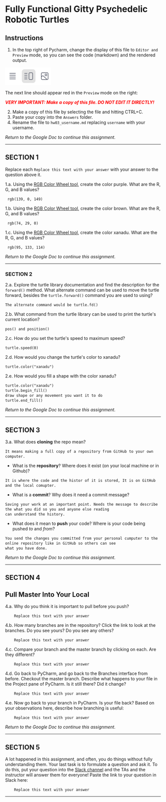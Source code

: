 # Fully Functional Gitty Psychedelic Robotic Turtles

## Instructions

1. In the top right of Pycharm, change the display of this file to 
   `Editor and Preview` mode, so you can see the code (markdown) and the rendered output. 

![Screenshot of "Editor and Preview" mode](split_mode_markdown.png)

The next line should appear red in the `Preview` mode on the right:

**_<span style="color:red">
    VERY IMPORTANT: Make a copy of this file. DO NOT EDIT IT DIRECTLY!
</span>_**

2. Make a copy of this file by selecting the file and hitting CTRL+C. 
3. Paste your copy into the `Answers` folder.
4. Rename the file to `hw03_username.md` replacing `username` with your username.

_Return to the Google Doc to continue this assignment._

---

## SECTION 1

Replace each `Replace this text with your answer` with your answer to the question above it.

1.a. Using the [RGB Color Wheel tool](https://colorspire.com/rgb-color-wheel/), create the color purple. 
     What are the R, G, and B values?

```
 rgb(139, 0, 149)
```

1.b. Using the [RGB Color Wheel tool](https://colorspire.com/rgb-color-wheel/), create the color brown. 
     What are the R, G, and B values? 

```
 rgb(74, 29, 0)
```

1.c. Using the [RGB Color Wheel tool](https://colorspire.com/rgb-color-wheel/), create the color xanadu. 
     What are the R, G, and B values?

```
 rgb(95, 133, 114)
```

_Return to the Google Doc to continue this assignment._

---

### SECTION 2

2.a. Explore the turtle library documentation and find the description for the 
     `forward()` method. What alternate command can be used to move the turtle forward, 
     besides the `turtle.forward()` command you are used to using?

```
The alternate command would be turtle.fd()
```

2.b. What command from the turtle library can be used to print the turtle's current 
   location?
   
```
pos() and position()
```

2.c. How do you set the turtle's speed to maximum speed?
   
```
turtle.speed(0)
```

2.d. How would you change the turtle's color to xanadu? 

```
turtle.color("xanadu")
```

2.e. How would you fill a shape with the color xanadu?

```
turtle.color("xanadu")
turtle.begin_fill()
draw shape or any movement you want it to do
turtle.end_fill()
```

_Return to the Google Doc to continue this assignment._

---

## SECTION 3

3.a. What does **cloning** the repo mean?

```
It means making a full copy of a repository from GitHub to your own computer. 
```


- What is the **repository**? Where does it exist (on your local machine or in Github)?

```
It is where the code and the histor of it is stored, It is on GitHub and the local comupter.
```


- What is a **commit**? Why does it need a commit message?

```
Saving your work at an important point. Needs the message to describe the what you did so you and anyone else reading 
can understand the history.
```


- What does it mean to **push** your code? Where is your code being pushed _to_ and _from_?

```
You send the changes you committed from your personal cumputer to the online repository like in GitHub so others can see
what you have done.
```

_Return to the Google Doc to continue this assignment._

---

## SECTION 4

## Pull Master Into Your Local

4.a. Why do you think it is important to pull before you push?

```
    Replace this text with your answer
```

4.b. How many branches are in the repository?
     Click the link to look at the branches. Do you see yours? Do you see any others? 

```
    Replace this text with your answer
```


4.c. Compare your branch and the master branch by clicking on each. Are they different?

```
    Replace this text with your answer
```


4.d. Go back to PyCharm, and go back to the Branches interface from before. Checkout the 
     master branch. Describe what happens to your file in the Project pane of PyCharm. Is it still 
     there? Did it change?

```
    Replace this text with your answer
```


4.e. Now go back to your branch in PyCharm. Is your file back? Based on your observations
     here, describe how branching is useful:

```
    Replace this text with your answer
```

_Return to the Google Doc to continue this assignment._

---

## SECTION 5

A lot happened in this assignment, and often, you do things without fully understanding them. Your last task is to 
formulate a question and ask it. To do this, put your question into the [Slack channel](https://bereacs.slack.com/archives/C3QACGH8R) and the TAs and the 
instructor will answer them for everyone! Paste the link to your question in Slack here:

```
    Replace this text with your answer
```

---